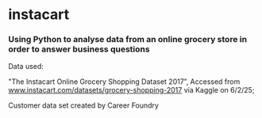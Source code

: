 # instacart
### Using Python to analyse data from an online grocery store in order to answer business questions
Data used:

"The Instacart Online Grocery Shopping
 Dataset 2017”, Accessed from www.instacart.com/datasets/grocery-shopping-2017
 via Kaggle on 6/2/25; 
 
Customer data set created by Career Foundry
